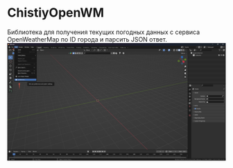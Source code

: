 # ChistiyOpenWM
Библиотека для получения текущих погодных данных с сервиса OpenWeatherMap по ID города и парсить JSON ответ.
![](https://github.com/ChistiyAlexay/Paving-Stones/blob/main/Images/1.png?raw=true)

